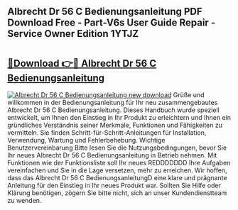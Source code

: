 ## Albrecht Dr 56 C Bedienungsanleitung PDF Download Free - Part-V6s User Guide Repair - Service Owner Edition 1YTJZ

# <h2><a href="http://df4jg9.blite.top/?on=Albrecht+Dr+56+C+Bedienungsanleitung">🔗Download 👉🔴 Albrecht Dr 56 C Bedienungsanleitung</a></h2>

[![Albrecht Dr 56 C Bedienungsanleitung new download](https://i.imgur.com/lujVjoI.png)](http://df4jg9.blite.top/?on=Albrecht+Dr+56+C+Bedienungsanleitung)
Grüße und willkommen in der Bedienungsanleitung für Ihr neu zusammengebautes Albrecht Dr 56 C Bedienungsanleitung. Dieses Handbuch wurde speziell entwickelt, um Ihnen den Einstieg in Ihr Produkt zu erleichtern und Ihnen ein gründliches Verständnis seiner Merkmale, Funktionen und Fähigkeiten zu vermitteln. Sie finden Schritt-für-Schritt-Anleitungen für Installation, Verwendung, Wartung und Fehlerbehebung. Wichtige Benutzervereinbarung Bitte lesen Sie die Nutzungsbedingungen, bevor Sie Ihr neues Albrecht Dr 56 C Bedienungsanleitung in Betrieb nehmen. Mit Funktionen wie der Funktionsliste soll Ihr neues REDDDDDDD Ihre Aufgaben vereinfachen und Sie in die Lage versetzen, mehr zu erreichen. Wir hoffen, dass das Albrecht Dr 56 C BedienungsanleitungD eine klare und prägnante Anleitung für den Einstieg in Ihr neues Produkt war. Sollten Sie Hilfe oder Klärung benötigen, zögern Sie bitte nicht, sich an unser Kundendienstteam zu wenden.
